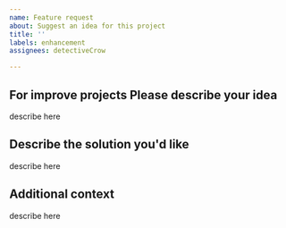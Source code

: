 ```yaml
---
name: Feature request
about: Suggest an idea for this project
title: ''
labels: enhancement
assignees: detectiveCrow

---
```


**For improve projects Please describe your idea**
---
describe here

**Describe the solution you'd like**
---
describe here

**Additional context**
---
describe here
